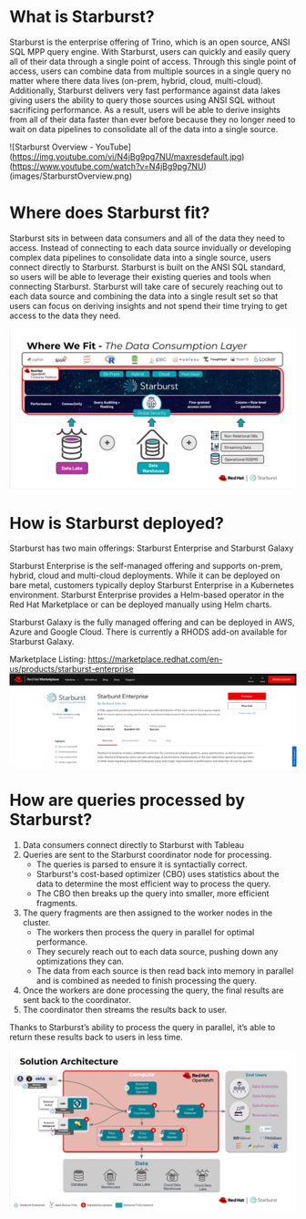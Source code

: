 # What is Starburst?
Starburst is the enterprise offering of Trino, which is an open source, ANSI SQL MPP query engine.  With Starburst, users can quickly and easily query all of their data through a single point of access.  Through this single point of access, users can combine data from multiple sources in a single query no matter where there data lives (on-prem, hybrid, cloud, multi-cloud).  Additionally, Starburst delivers very fast performance against data lakes giving users the ability to query those sources using ANSI SQL without sacrificing performance.  As a result, users will be able to derive insights from all of their data faster than ever before because they no longer need to wait on data pipelines to consolidate all of the data into a single source.

![Starburst Overview - YouTube]
(https://img.youtube.com/vi/N4jBg9pg7NU/maxresdefault.jpg)
(https://www.youtube.com/watch?v=N4jBg9pg7NU)
(images/StarburstOverview.png)


# Where does Starburst fit?
Starburst sits in between data consumers and all of the data they need to access.  Instead of connecting to each data source invidually or developing complex data pipelines to consolidate data into a single source, users connect directly to Starburst.  Starburst is built on the ANSI SQL standard, so users will be able to leverage their existing queries and tools when connecting Starburst.  Starburst will take care of securely reaching out to each data source and combining the data into a single result set so that users can focus on deriving insights and not spend their time trying to get access to the data they need.

![Starburst - Data Ecosystem](images/StarburstConsumptionLayer.jpg)



# How is Starburst deployed?
Starburst has two main offerings:  Starburst Enterprise and Starburst Galaxy

Starburst Enterprise is the self-managed offering and supports on-prem, hybrid, cloud and multi-cloud deployments.  While it can be deployed on bare metal, customers typically deploy Starburst Enterprise in a Kubernetes environment.  Starburst Enterprise provides a Helm-based operator in the Red Hat Marketplace or can be deployed manually using Helm charts.

Starburst Galaxy is the fully managed offering and can be deployed in AWS, Azure and Google Cloud.  There is currently a RHODS add-on available for Starburst Galaxy.

Marketplace Listing:  https://marketplace.redhat.com/en-us/products/starburst-enterprise
![Red Hat Marketplace Listing](images/MarketplaceListing.png)


# How are queries processed by Starburst?
1. Data consumers connect directly to Starburst with Tableau
2. Queries are sent to the Starburst coordinator node for processing.  
    - The queries is parsed to ensure it is syntactially correct.
    - Starburst's cost-based optimizer (CBO) uses statistics about the data to determine the most efficient way to process the query.
    - The CBO then breaks up the query into smaller, more efficient fragments.
3. The query fragments are then assigned to the worker nodes in the cluster.
    - The workers then process the query in parallel for optimal performance.
    - They securely reach out to each data source, pushing down any optimizations they can.
    - The data from each source is then read back into memory in parallel and is combined as needed to finish processing the query.
4. Once the workers are done processing the query, the final results are sent back to the coordinator.
5. The coordinator then streams the results back to user.

Thanks to Starburst’s ability to process the query in parallel, it’s able to return these results back to users in less time.

![Starburst on OpenShift](images/StarburstOpenShiftArch.jpg)
